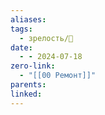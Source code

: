 ```yaml
---
aliases: 
tags:
  - зрелость/🌱
date:
  - - 2024-07-18
zero-link:
  - "[[00 Ремонт]]"
parents: 
linked:
---
```

